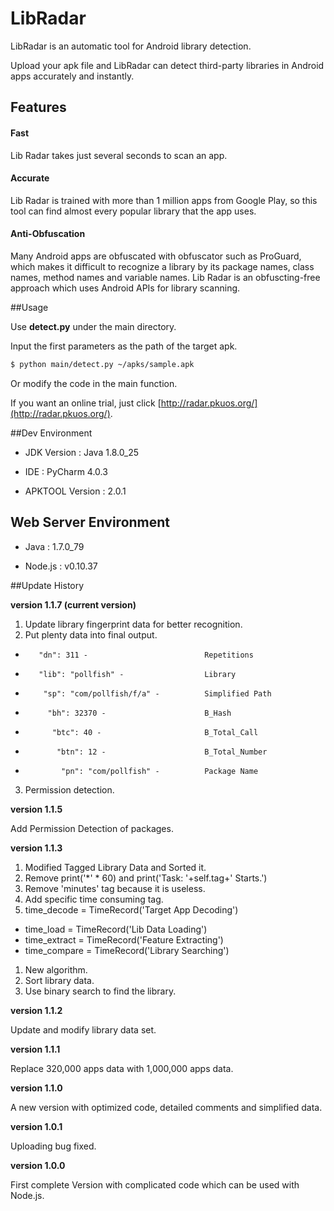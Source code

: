 # LibRadar
LibRadar is an automatic tool for Android library detection.

Upload your apk file and LibRadar can detect third-party libraries in Android apps accurately and instantly.

## Features

#### Fast
Lib Radar takes just several seconds to scan an app.
#### Accurate
Lib Radar is trained with more than 1 million apps from Google Play, so this tool can find almost every popular library that the app uses.
#### Anti-Obfuscation
Many Android apps are obfuscated with obfuscator such as ProGuard, which makes it difficult to recognize a library by its package names, class names, method names and variable names.
Lib Radar is an obfuscting-free approach which uses Android APIs for library scanning.

##Usage

Use __detect.py__ under the  main directory.

Input the first parameters as the path of the target apk.

```bash
$ python main/detect.py ~/apks/sample.apk
```
Or modify the code in the main function.

If you want an online trial, just click [http://radar.pkuos.org/](http://radar.pkuos.org/).

##Dev Environment
* JDK Version : Java 1.8.0_25

* IDE : PyCharm 4.0.3

* APKTOOL Version : 2.0.1

## Web Server Environment
* Java : 1.7.0_79

* Node.js : v0.10.37

##Update History

__version 1.1.7 (current version)__

1. Update library fingerprint data for better recognition.
2. Put plenty data into final output.
 -        "dn": 311 -                          Repetitions
 -        "lib": "pollfish" -                  Library
 -         "sp": "com/pollfish/f/a" -          Simplified Path
 -          "bh": 32370 -                      B_Hash
 -           "btc": 40 -                       B_Total_Call
 -            "btn": 12 -                      B_Total_Number
 -             "pn": "com/pollfish" -          Package Name
3. Permission detection.

__version 1.1.5__

Add Permission Detection of packages.

__version 1.1.3__

1. Modified Tagged Library Data and Sorted it.
1. Remove print('*' * 60) and print('Task: '+self.tag+' Starts.')
1. Remove 'minutes' tag because it is useless.
1. Add specific time consuming tag.
 1. time_decode     = TimeRecord('Target App Decoding')
 - time_load       = TimeRecord('Lib Data Loading')
 - time_extract    = TimeRecord('Feature Extracting')
 - time_compare    = TimeRecord('Library Searching')
1. New algorithm.
 1. Sort library data.
 1. Use binary search to find the library.

__version 1.1.2__

Update and modify library data set.

__version 1.1.1__

Replace 320,000 apps data with 1,000,000 apps data.

__version 1.1.0__

A new version with optimized code, detailed comments and simplified data.

__version 1.0.1__

Uploading bug fixed.

__version 1.0.0__ 

First complete Version with complicated code which can be used with Node.js. 
